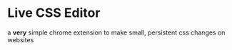 # Live CSS Editor

a **very** simple chrome extension to make small, persistent css changes on websites

<!-- TODO: load script with chrome.scripting (but it still has to be loaded on pageload...) -->